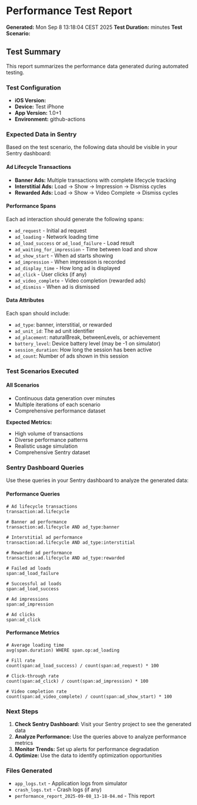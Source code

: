 # Performance Test Report
**Generated:** Mon Sep  8 13:18:04 CEST 2025
**Test Duration:**  minutes
**Test Scenario:** 

## Test Summary

This report summarizes the performance data generated during automated testing.

### Test Configuration
- **iOS Version:** 
- **Device:** Test iPhone
- **App Version:** 1.0+1
- **Environment:** github-actions

### Expected Data in Sentry

Based on the test scenario, the following data should be visible in your Sentry dashboard:

#### Ad Lifecycle Transactions
- **Banner Ads:** Multiple transactions with complete lifecycle tracking
- **Interstitial Ads:** Load → Show → Impression → Dismiss cycles
- **Rewarded Ads:** Load → Show → Video Complete → Dismiss cycles

#### Performance Spans
Each ad interaction should generate the following spans:
- `ad_request` - Initial ad request
- `ad_loading` - Network loading time
- `ad_load_success` or `ad_load_failure` - Load result
- `ad_waiting_for_impression` - Time between load and show
- `ad_show_start` - When ad starts showing
- `ad_impression` - When impression is recorded
- `ad_display_time` - How long ad is displayed
- `ad_click` - User clicks (if any)
- `ad_video_complete` - Video completion (rewarded ads)
- `ad_dismiss` - When ad is dismissed

#### Data Attributes
Each span should include:
- `ad_type`: banner, interstitial, or rewarded
- `ad_unit_id`: The ad unit identifier
- `ad_placement`: naturalBreak, betweenLevels, or achievement
- `battery_level`: Device battery level (may be -1 on simulator)
- `session_duration`: How long the session has been active
- `ad_count`: Number of ads shown in this session

### Test Scenarios Executed

#### All Scenarios
- Continuous data generation over  minutes
- Multiple iterations of each scenario
- Comprehensive performance dataset

**Expected Metrics:**
- High volume of transactions
- Diverse performance patterns
- Realistic usage simulation
- Comprehensive Sentry dataset


### Sentry Dashboard Queries

Use these queries in your Sentry dashboard to analyze the generated data:

#### Performance Queries
```
# Ad lifecycle transactions
transaction:ad.lifecycle

# Banner ad performance
transaction:ad.lifecycle AND ad_type:banner

# Interstitial ad performance  
transaction:ad.lifecycle AND ad_type:interstitial

# Rewarded ad performance
transaction:ad.lifecycle AND ad_type:rewarded

# Failed ad loads
span:ad_load_failure

# Successful ad loads
span:ad_load_success

# Ad impressions
span:ad_impression

# Ad clicks
span:ad_click
```

#### Performance Metrics
```
# Average loading time
avg(span.duration) WHERE span.op:ad_loading

# Fill rate
count(span:ad_load_success) / count(span:ad_request) * 100

# Click-through rate
count(span:ad_click) / count(span:ad_impression) * 100

# Video completion rate
count(span:ad_video_complete) / count(span:ad_show_start) * 100
```

### Next Steps

1. **Check Sentry Dashboard:** Visit your Sentry project to see the generated data
2. **Analyze Performance:** Use the queries above to analyze performance metrics
3. **Monitor Trends:** Set up alerts for performance degradation
4. **Optimize:** Use the data to identify optimization opportunities

### Files Generated

- `app_logs.txt` - Application logs from simulator
- `crash_logs.txt` - Crash logs (if any)
- `performance_report_2025-09-08_13-18-04.md` - This report

